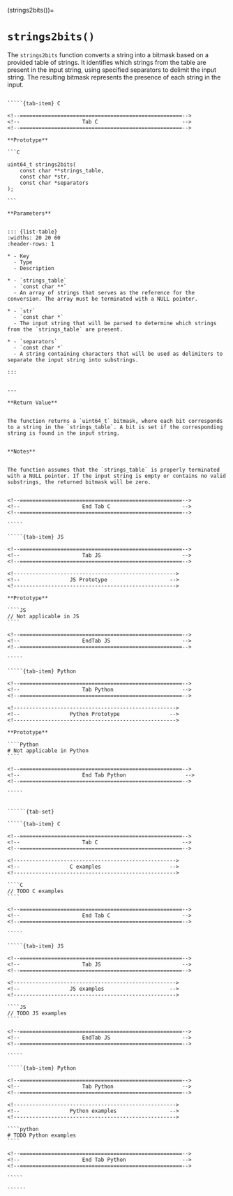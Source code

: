 <!-- ============================================================== -->
(strings2bits())=
# `strings2bits()`
<!-- ============================================================== -->


The `strings2bits` function converts a string into a bitmask based on a provided table of strings. It identifies which strings from the table are present in the input string, using specified separators to delimit the input string. The resulting bitmask represents the presence of each string in the input.


<!------------------------------------------------------------>
<!--                    Prototypes                          -->
<!------------------------------------------------------------>

``````{tab-set}

`````{tab-item} C

<!--====================================================-->
<!--                    Tab C                           -->
<!--====================================================-->

**Prototype**

```C

uint64_t strings2bits(
    const char **strings_table,
    const char *str,
    const char *separators
);

```

**Parameters**


::: {list-table}
:widths: 20 20 60
:header-rows: 1

* - Key
  - Type
  - Description

* - `strings_table`
  - `const char **`
  - An array of strings that serves as the reference for the conversion. The array must be terminated with a NULL pointer.

* - `str`
  - `const char *`
  - The input string that will be parsed to determine which strings from the `strings_table` are present.

* - `separators`
  - `const char *`
  - A string containing characters that will be used as delimiters to separate the input string into substrings.

:::


---

**Return Value**


The function returns a `uint64_t` bitmask, where each bit corresponds to a string in the `strings_table`. A bit is set if the corresponding string is found in the input string.


**Notes**


The function assumes that the `strings_table` is properly terminated with a NULL pointer. If the input string is empty or contains no valid substrings, the returned bitmask will be zero.


<!--====================================================-->
<!--                    End Tab C                       -->
<!--====================================================-->

`````

`````{tab-item} JS

<!--====================================================-->
<!--                    Tab JS                          -->
<!--====================================================-->

<!---------------------------------------------------->
<!--                JS Prototype                    -->
<!---------------------------------------------------->

**Prototype**

````JS
// Not applicable in JS
````

<!--====================================================-->
<!--                    EndTab JS                       -->
<!--====================================================-->

`````

`````{tab-item} Python

<!--====================================================-->
<!--                    Tab Python                      -->
<!--====================================================-->

<!---------------------------------------------------->
<!--                Python Prototype                -->
<!---------------------------------------------------->

**Prototype**

````Python
# Not applicable in Python
````

<!--====================================================-->
<!--                    End Tab Python                   -->
<!--====================================================-->

`````

``````

<!------------------------------------------------------------>
<!--                    Examples                            -->
<!------------------------------------------------------------>

```````{dropdown} Examples

``````{tab-set}

`````{tab-item} C

<!--====================================================-->
<!--                    Tab C                           -->
<!--====================================================-->

<!---------------------------------------------------->
<!--                C examples                      -->
<!---------------------------------------------------->

````C
// TODO C examples
````

<!--====================================================-->
<!--                    End Tab C                       -->
<!--====================================================-->

`````

`````{tab-item} JS

<!--====================================================-->
<!--                    Tab JS                          -->
<!--====================================================-->

<!---------------------------------------------------->
<!--                JS examples                     -->
<!---------------------------------------------------->

````JS
// TODO JS examples
````

<!--====================================================-->
<!--                    EndTab JS                       -->
<!--====================================================-->

`````

`````{tab-item} Python

<!--====================================================-->
<!--                    Tab Python                      -->
<!--====================================================-->

<!---------------------------------------------------->
<!--                Python examples                 -->
<!---------------------------------------------------->

````python
# TODO Python examples
````

<!--====================================================-->
<!--                    End Tab Python                  -->
<!--====================================================-->

`````

``````

```````

